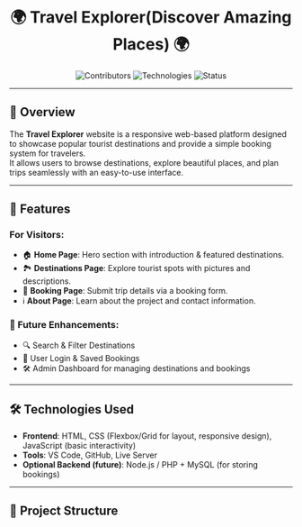 <h1 align="center"> 🌍 Travel Explorer(Discover Amazing Places) 🌍</h1> 

<p align="center">
   <img src="https://img.shields.io/badge/Contributors-1-brightgreen" alt="Contributors">
   <img src="https://img.shields.io/badge/Technologies-HTML%20%7C%20CSS%20%7C%20JavaScript-blue" alt="Technologies">
   <img src="https://img.shields.io/badge/Status-Active-success" alt="Status">
</p>

---

## 📖  Overview  
The **Travel Explorer** website is a responsive web-based platform designed to showcase popular tourist destinations and provide a simple booking system for travelers.  
It allows users to browse destinations, explore beautiful places, and plan trips seamlessly with an easy-to-use interface.  

---

## 📜 Features  

### For Visitors:
- 🏠 **Home Page**: Hero section with introduction & featured destinations.  
- 🏞 **Destinations Page**: Explore tourist spots with pictures and descriptions.  
- 📝 **Booking Page**: Submit trip details via a booking form.  
- ℹ️ **About Page**: Learn about the project and contact information.  

### 🔮 Future Enhancements:
- 🔍 Search & Filter Destinations  
- 👤 User Login & Saved Bookings  
- 🛠 Admin Dashboard for managing destinations and bookings  

---

## 🛠 Technologies Used  
- **Frontend**: HTML, CSS (Flexbox/Grid for layout, responsive design), JavaScript (basic interactivity)  
- **Tools**: VS Code, GitHub, Live Server  
- **Optional Backend (future)**: Node.js / PHP + MySQL (for storing bookings)  

---

## 📂 Project Structure  
